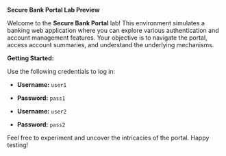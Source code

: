 **Secure Bank Portal Lab Preview**

Welcome to the **Secure Bank Portal** lab! This environment simulates a banking web application where you can explore various authentication and account management features. Your objective is to navigate the portal, access account summaries, and understand the underlying mechanisms.

**Getting Started:**

Use the following credentials to log in:

- **Username:** `user1`
- **Password:** `pass1`

- **Username:** `user2`
- **Password:** `pass2`

Feel free to experiment and uncover the intricacies of the portal. Happy testing!